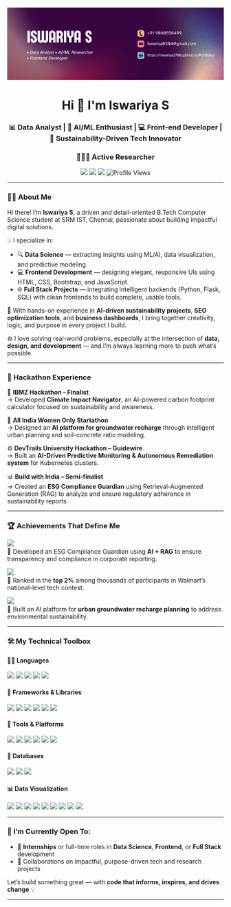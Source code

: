 <p align="center">
  <img src="https://github.com/Iswariya2706/Iswariya2706/blob/main/banner.png" alt="Iswariya S Banner" /> 
</p>

<h1 align="center">Hi 👋 I'm Iswariya S</h1>
<h3 align="center">📊 Data Analyst | 🚀 AI/ML Enthusiast | 💻 Front-end Developer | 🌱 Sustainability-Driven Tech Innovator</h3>   
<h3 align="center">👩🏻‍💻 Active Researcher</h3>

<p align="center">
  <a href="mailto:iswariya0304@gmail.com"><img src="https://img.shields.io/badge/-Email-red?style=for-the-badge&logo=gmail&logoColor=white" /></a>
  <a href="https://www.linkedin.com/in/iswariya-s-27j06"><img src="https://img.shields.io/badge/-LinkedIn-blue?style=for-the-badge&logo=linkedin&logoColor=white" /></a>
  <a href="https://iswariya2706.github.io/Portfolio/"><img src="https://img.shields.io/badge/-Portfolio-9cf?style=for-the-badge&logo=google-chrome" /></a>
  <img src="https://komarev.com/ghpvc/?username=Iswariya2706&style=for-the-badge" alt="Profile Views" />
</p>

---

### 🧑‍💻 About Me

Hi there! I’m **Iswariya S**, a driven and detail-oriented B.Tech Computer Science student at SRM IST, Chennai, passionate about building impactful digital solutions.

💡 I specialize in:
- 🔍 **Data Science** — extracting insights using ML/AI, data visualization, and predictive modeling.
- 💻 **Frontend Development** — designing elegant, responsive UIs using HTML, CSS, Bootstrap, and JavaScript.
- 🌐 **Full Stack Projects** — integrating intelligent backends (Python, Flask, SQL) with clean frontends to build complete, usable tools.

🔬 With hands-on experience in **AI-driven sustainability projects**, **SEO optimization tools**, and **business dashboards**, I bring together creativity, logic, and purpose in every project I build.

⚙️ I love solving real-world problems, especially at the intersection of **data, design, and development** — and I’m always learning more to push what’s possible.

---

### 🚀 Hackathon Experience

🏅 **IBMZ Hackathon – Finalist**  
→ Developed **Climate Impact Navigator**, an AI-powered carbon footprint calculator focused on sustainability and awareness.

🌊 **All India Women Only Startathon**  
→ Designed an **AI platform for groundwater recharge** through intelligent urban planning and soil-concrete ratio modeling.

⚙️ **DevTrails University Hackathon – Guidewire**  
→ Built an **AI-Driven Predictive Monitoring & Autonomous Remediation system** for Kubernetes clusters.

📊 **Build with India – Semi-finalist**  
→ Created an **ESG Compliance Guardian** using Retrieval-Augmented Generation (RAG) to analyze and ensure regulatory adherence in sustainability reports.

---

### 🏆 Achievements That Define Me

<p align="left">
  <img src="https://img.shields.io/badge/-🏅%20Build%20with%20India%20Semi--finalist-blueviolet?style=flat-square" />
  <br>📌 Developed an ESG Compliance Guardian using <b>AI + RAG</b> to ensure transparency and compliance in corporate reporting.
</p>

<p align="left">
  <img src="https://img.shields.io/badge/-🥈%20Top%202%25%20Walmart%20CodeHers%202025-ff69b4?style=flat-square" />
  <br>📌 Ranked in the <b>top 2%</b> among thousands of participants in Walmart’s national-level tech contest.
</p>

<p align="left">
  <img src="https://img.shields.io/badge/-🥉%20AIWOS%20Semi--finalist-success?style=flat-square" />
  <br>📌 Built an AI platform for <b>urban groundwater recharge planning</b> to address environmental sustainability.
</p>

---

### 🛠️ My Technical Toolbox

<div align="left">

#### 👩‍💻 Languages  
<img src="https://img.shields.io/badge/Python-3776AB?style=flat-square&logo=python&logoColor=white" />
<img src="https://img.shields.io/badge/C++-00599C?style=flat-square&logo=c%2B%2B&logoColor=white" />
<img src="https://img.shields.io/badge/HTML5-E34F26?style=flat-square&logo=html5&logoColor=white" />
<img src="https://img.shields.io/badge/CSS3-1572B6?style=flat-square&logo=css3&logoColor=white" />
<img src="https://img.shields.io/badge/JavaScript-F7DF1E?style=flat-square&logo=javascript&logoColor=black" />

#### 🔧 Frameworks & Libraries  
<img src="https://img.shields.io/badge/Streamlit-FF4B4B?style=flat-square&logo=streamlit&logoColor=white" />
<img src="https://img.shields.io/badge/TensorFlow-FF6F00?style=flat-square&logo=tensorflow&logoColor=white" />
<img src="https://img.shields.io/badge/Keras-D00000?style=flat-square&logo=keras&logoColor=white" />
<img src="https://img.shields.io/badge/PyTorch-EE4C2C?style=flat-square&logo=pytorch&logoColor=white" />
<img src="https://img.shields.io/badge/Flask-000000?style=flat-square&logo=flask&logoColor=white" />
<img src="https://img.shields.io/badge/Django-092E20?style=flat-square&logo=django&logoColor=white" />

#### 🧰 Tools & Platforms  
<img src="https://img.shields.io/badge/Git-F05032?style=flat-square&logo=git&logoColor=white" />
<img src="https://img.shields.io/badge/Firebase-FFCA28?style=flat-square&logo=firebase&logoColor=white" />
<img src="https://img.shields.io/badge/Heroku-430098?style=flat-square&logo=heroku&logoColor=white" />
<img src="https://img.shields.io/badge/VS%20Code-007ACC?style=flat-square&logo=visual-studio-code&logoColor=white" />
<img src="https://img.shields.io/badge/PyCharm-000000?style=flat-square&logo=pycharm&logoColor=white" />
<img src="https://img.shields.io/badge/Figma-F24E1E?style=flat-square&logo=figma&logoColor=white" />

#### 🧠 Databases  
<img src="https://img.shields.io/badge/MySQL-4479A1?style=flat-square&logo=mysql&logoColor=white" />
<img src="https://img.shields.io/badge/PostgreSQL-336791?style=flat-square&logo=postgresql&logoColor=white" />
<img src="https://img.shields.io/badge/MongoDB-47A248?style=flat-square&logo=mongodb&logoColor=white" />

#### 📊 Data Visualization  
<img src="https://img.shields.io/badge/Power%20BI-F2C811?style=flat-square&logo=powerbi&logoColor=black" />
<img src="https://img.shields.io/badge/Tableau-E97627?style=flat-square&logo=tableau&logoColor=white" />
<img src="https://img.shields.io/badge/MS%20Excel-217346?style=flat-square&logo=microsoft-excel&logoColor=white" />
<img src="https://img.shields.io/badge/Pandas-150458?style=flat-square&logo=pandas&logoColor=white" />
<img src="https://img.shields.io/badge/Numpy-013243?style=flat-square&logo=numpy&logoColor=white" />
<img src="https://img.shields.io/badge/Matplotlib-11557C?style=flat-square&logo=plotly&logoColor=white" />
<img src="https://img.shields.io/badge/Seaborn-76B900?style=flat-square" />
<img src="https://img.shields.io/badge/Plotly-3F4F75?style=flat-square&logo=plotly&logoColor=white" />
<img src="https://img.shields.io/badge/Scikit--Learn-F7931E?style=flat-square&logo=scikit-learn&logoColor=white" />

</div>

---

### 📌 I’m Currently Open To:

- 💼 **Internships** or full-time roles in **Data Science**, **Frontend**, or **Full Stack** development  
- 🤝 Collaborations on impactful, purpose-driven tech and research projects

Let’s build something great — with **code that informs, inspires, and drives change** 💡

---
